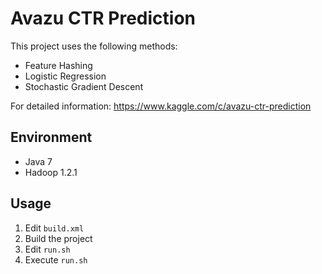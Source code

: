 # Avazu CTR Prediction

This project uses the following methods:
- Feature Hashing
- Logistic Regression
- Stochastic Gradient Descent

For detailed information: https://www.kaggle.com/c/avazu-ctr-prediction

## Environment
- Java 7
- Hadoop 1.2.1

## Usage
1. Edit `build.xml`
2. Build the project
3. Edit `run.sh`
4. Execute `run.sh`